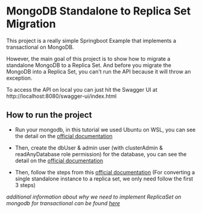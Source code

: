 # MongoDB Standalone to Replica Set Migration

This project is a really simple Springboot Example that implements a transactional on MongoDB.

However, the main goal of this project is to show how to migrate a standalone MongoDB to a Replica Set. And before you migrate the MongoDB into a Replica Set, you can't run the API because it will throw an exception.

To access the API on local you can just hit the Swagger UI at http://localhost:8080/swagger-ui/index.html

## How to run the project
- Run your mongodb, in this tutorial we used Ubuntu on WSL, you can see the detail on the [official documentation](https://www.mongodb.com/docs/manual/tutorial/install-mongodb-on-ubuntu/)

- Then, create the dbUser & admin user (with clusterAdmin & readAnyDatabase role permission) for the database, you can see the detail on the [official documentation](https://www.mongodb.com/docs/manual/reference/method/db.createUser/)

- Then, follow the steps from this [official documentation](https://www.mongodb.com/docs/manual/tutorial/convert-standalone-to-replica-set/) (For converting a single standalone instance to a replica set, we only need follow the first 3 steps)


*additional information about why we need to implement ReplicaSet on mongodb for transactional can be found [here](https://www.mongodb.com/community/forums/t/why-replica-set-is-mandatory-for-transactions-in-mongodb/9533)*
